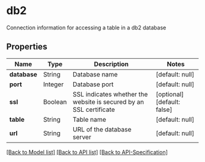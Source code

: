 # db2
Connection information for accessing a table in a db2 database
## Properties
Name | Type | Description | Notes
------------ | ------------- | ------------- | -------------
**database** | String | Database name | [default: null]
**port** | Integer | Database port | [default: null]
**ssl** | Boolean | SSL indicates whether the website is secured by an SSL certificate | [optional] [default: false]
**table** | String | Table name | [default: null]
**url** | String | URL of the database server | [default: null]

[[Back to Model list]](../README.md#documentation-for-models) [[Back to API list]](../README.md#documentation-for-api-endpoints) [[Back to API-Specification]](../README.md)

